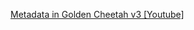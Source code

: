 [Metadata in Golden Cheetah v3 [Youtube]](http://www.youtube.com/watch?v=pTlrG3_0KcE)

[](http://www.youtube.com/watch?v=RMINSD7MmT4)